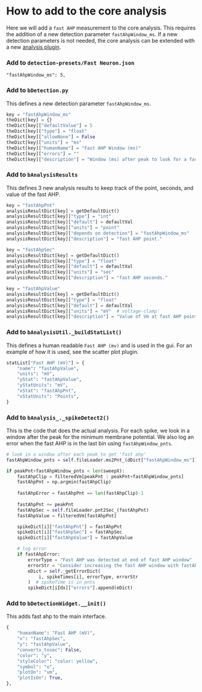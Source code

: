 # How to add to the core analysis

Here we will add a `fast AHP` measurement to the core analysis. This requires the addition of a new detection parameter `fastAhpWindow_ms`. If a new detection parameters is not needed, the core analysis can be extended with a new [analysis plugin](writing-new-analysis.md).

### Add to `detection-presets/Fast Neuron.json`

    "fastAhpWindow_ms": 5,

### Add to `bDetection.py`

This defines a new detection parameter `fastAhpWindow_ms`.

```python
key = "fastAhpWindow_ms"
theDict[key] = {}
theDict[key]["defaultValue"] = 5
theDict[key]["type"] = "float"
theDict[key]["allowNone"] = False
theDict[key]["units"] = "ms"
theDict[key]["humanName"] = "Fast AHP Window (ms)"
theDict[key]["errors"] = ""
theDict[key]["description"] = "Window (ms) after peak to look for a fast AHP"
```

### Add to `bAnalysisResults`

This defines 3 new analysis results to keep track of the point, seconds, and value of the fast AHP.

```python
key = "fastAhpPnt"
analysisResultDict[key] = getDefaultDict()
analysisResultDict[key]["type"] = "int"
analysisResultDict[key]["default"] = defaultVal
analysisResultDict[key]["units"] = "point"
analysisResultDict[key]["depends on detection"] = "fastAhpWindow_ms"
analysisResultDict[key]["description"] = "fast AHP point."

key = "fastAhpSec"
analysisResultDict[key] = getDefaultDict()
analysisResultDict[key]["type"] = "float"
analysisResultDict[key]["default"] = defaultVal
analysisResultDict[key]["units"] = "sec"
analysisResultDict[key]["description"] = "fast AHP seconds."

key = "fastAhpValue"
analysisResultDict[key] = getDefaultDict()
analysisResultDict[key]["type"] = "float"
analysisResultDict[key]["default"] = defaultVal
analysisResultDict[key]["units"] = "mV"  # voltage-clamp'
analysisResultDict[key]["description"] = "Value of Vm at fast AHP point."
```

### Add to `bAnalysisUtil._buildStatList()`

This defines a human readable `Fast AHP (mv)` and is used in the gui. For an example of how it is used, see the scatter plot plugin.

```python
statList["Fast AHP (mV)"] = {
    "name": "fastAhpValue",
    "units": "mV",
    "yStat": "fastAhpValue",
    "yStatUnits": "mV",
    "xStat": "fastAhpPnt",
    "xStatUnits": "Points",
}
```

### Add to `bAnalysis_._spikeDetect2()`

This is the code that does the actual analysis. For each spike, we look in a window after the peak for the minimum membrane potential. We also log an error when the fast AHP is in the last bin using `fastAhpWindow_pnts`.

```python
# look in a window after each peak to get 'fast ahp'
fastAhpWindow_pnts = self.fileLoader.ms2Pnt_(dDict["fastAhpWindow_ms"])
```

```python
if peakPnt+fastAhpWindow_pnts < len(sweepX):
    fastAhpClip = filteredVm[peakPnt : peakPnt+fastAhpWindow_pnts]
    fastAhpPnt = np.argmin(fastAhpClip)
    
    fastAhpError = fastAhpPnt == len(fastAhpClip)-1
    
    fastAhpPnt += peakPnt
    fastAhpSec = self.fileLoader.pnt2Sec_(fastAhpPnt)
    fastAhpValue = filteredVm[fastAhpPnt]

    spikeDict[i]["fastAhpPnt"] = fastAhpPnt
    spikeDict[i]["fastAhpSec"] = fastAhpSec
    spikeDict[i]["fastAhpValue"] = fastAhpValue

    # log error
    if fastAhpError:
        errorType = "Fast AHP was detected at end of fast AHP window"
        errorStr = "Consider increasing the fast AHP window with fastAhpWindow_ms"
        eDict = self._getErrorDict(
            i, spikeTimes[i], errorType, errorStr
        )  # spikeTime is in pnts
        spikeDict[iIdx]["errors"].append(eDict)
```

### Add to `bDetectionWidget.__init()`

This adds fast ahp to the main interface.

```python
{
    "humanName": "Fast AHP (mV)",
    "x": "fastAhpSec",
    "y": "fastAhpValue",
    "convertx_tosec": False,
    "color": "y",
    "styleColor": "color: yellow",
    "symbol": "o",
    "plotOn": "vm",
    "plotIsOn": True,
},
```